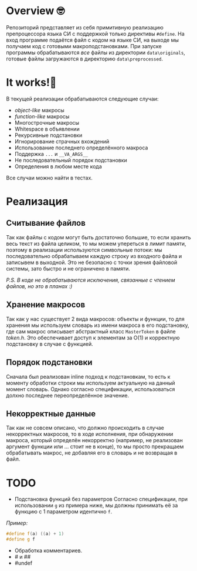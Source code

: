 # Overview 🤓
Репозиторий представляет из себя примитивную реализацию препроцессора языка СИ с поддержкой только директивы `#define`. На вход программе подаётся файл с кодом на языке СИ, на выходе мы получаем код с готовыми макроподстановками. При запуске программы обрабатываются *все* файлы из директории `data\originals`, готовые файлы загружаются в директорию `data\preprocessed`.

# It works!🎉
В текущей реализации обрабатываются следующие случаи:
- _object-like_ макросы
- _function-like_ макросы
- Многострочные макросы
- Whitespace в объявлении
- Рекурсивные подстановки
- Игнорирование страчных вхождений
- Использование последнего определённого макроса
- Поддержка `...` и `__VA_ARGS__`
- Не последовательный порядок подстановки
- Определения в любом месте кода

Все случаи можно найти в тестах.

# Реализация
## Считывание файлов
Так как файлы с кодом могут быть достаточно большие, то если хранить весь текст из файла целиком, то мы можем упереться в лимит памяти, поэтому в реализации используются символьные потоки: мы последовательно обрабатываем каждую строку из входного файла и записывем в выходной. Это не безопасно с точки зрения файловой системы, зато быстро и не ограничено в памяти.

_P.S. В коде не обрабатываются исключения, связанные с чтением файлов, но это в планах :)_

## Хранение макросов
Так как у нас существует 2 вида макросов: объекты и функции, то для хранения мы используем словарь из имени макроса в его подстановку, где сам макрос описывает абстрактный класс `MasterToken` в файле _token.h_. Это обеспечивает доступ к элементам за O(1) и корректную подстановку в случае с функцией.

## Порядок подстановки
Сначала был реализован inline подход к подстановкам, то есть к моменту обработки строки мы используем актуальную на данный момент словарь. Однако согласно спецификации, использоваться долхно последнее переопределённое значение.

## Некорректные данные
Так как не совсем описано, что должно происходить в случае некорректных макросов, то в ходе исполнения, при обнаружении макроса, который определён некорректно (например, не реализован аргумент функции или ... стоит не в конце), то мы просто прекращаем обрабатывать макрос, не добавляя его в словарь и не возвращая в файл.


# TODO
- Подстановка функций без параметров
Согласно спецификации, при использовании `g` из примера ниже, мы должны принимать её за функцию с 1 параметром идентично `f`.

_Пример:_
```cpp
#define f(a) ((a) + 1)
#define g f
```
- Обработка комментариев.
- \# и \##
- #undef
